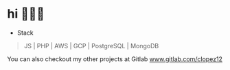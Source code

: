 # hi 👨🏽‍💻

* Stack
> JS | PHP | AWS | GCP | PostgreSQL | MongoDB

You can also checkout my other projects at Gitlab <link>www.gitlab.com/clopez12</link>
